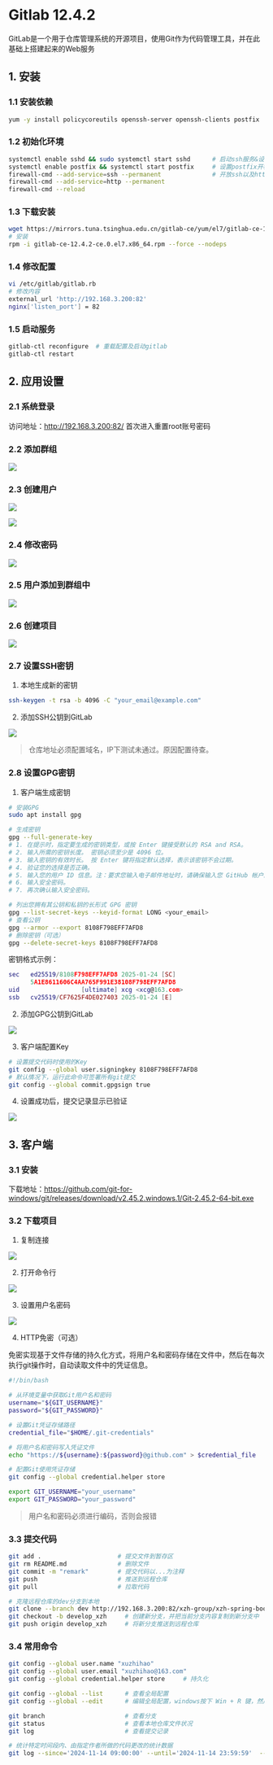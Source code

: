 # Gitlab 12.4.2

GitLab是一个用于仓库管理系统的开源项目，使用Git作为代码管理工具，并在此基础上搭建起来的Web服务

## 1. 安装

### 1.1 安装依赖

```bash
yum -y install policycoreutils openssh-server openssh-clients postfix   # 安装依赖
```

### 1.2 初始化环境

```bash
systemctl enable sshd && sudo systemctl start sshd      # 启动ssh服务&设置为开机启动
systemctl enable postfix && systemctl start postfix     # 设置postfix开机自启，并启动，postfix支持gitlab发信功能
firewall-cmd --add-service=ssh --permanent              # 开放ssh以及http服务，然后重新加载防火墙列表
firewall-cmd --add-service=http --permanent
firewall-cmd --reload
```

### 1.3 下载安装

```bash
wget https://mirrors.tuna.tsinghua.edu.cn/gitlab-ce/yum/el7/gitlab-ce-12.4.2-ce.0.el7.x86_64.rpm --no-check-certificate
# 安装
rpm -i gitlab-ce-12.4.2-ce.0.el7.x86_64.rpm --force --nodeps
```

### 1.4 修改配置

```bash
vi /etc/gitlab/gitlab.rb
# 修改内容
external_url 'http://192.168.3.200:82'
nginx['listen_port'] = 82
```

### 1.5 启动服务

```bash
gitlab-ctl reconfigure  # 重载配置及启动gitlab
gitlab-ctl restart
```

## 2. 应用设置

### 2.1 系统登录

访问地址：http://192.168.3.200:82/ 首次进入重置root账号密码

### 2.2 添加群组

![](../../assets/_images/deploy/gitlab/create_group.png)

### 2.3 创建用户

![](../../assets/_images/deploy/gitlab/create_user.png)


![](../../assets/_images/deploy/gitlab/create_user2.png)

### 2.4 修改密码

![](../../assets/_images/deploy/gitlab/update_user.png)


### 2.5 用户添加到群组中

![](../../assets/_images/deploy/gitlab/group_add_user.png)


### 2.6 创建项目

![](../../assets/_images/deploy/gitlab/create_project.png)

### 2.7 设置SSH密钥

1. 本地生成新的密钥

```bash
ssh-keygen -t rsa -b 4096 -C "your_email@example.com"
```

2. 添加SSH公钥到GitLab

![](../../assets/_images/deploy/gitlab/add_ssh.png)

> 仓库地址必须配置域名，IP下测试未通过。原因配置待查。

### 2.8 设置GPG密钥

1. 客户端生成密钥

```bash
# 安装GPG
sudo apt install gpg

# 生成密钥
gpg --full-generate-key
# 1. 在提示时，指定要生成的密钥类型，或按 Enter 键接受默认的 RSA and RSA。
# 2. 输入所需的密钥长度。 密钥必须至少是 4096 位。
# 3. 输入密钥的有效时长。 按 Enter 键将指定默认选择，表示该密钥不会过期。
# 4. 验证您的选择是否正确。
# 5. 输入您的用户 ID 信息。注：要求您输入电子邮件地址时，请确保输入您 GitHub 帐户的经验证电子邮件地址。
# 6. 输入安全密码。
# 7. 再次确认输入安全密码。

# 列出您拥有其公钥和私钥的长形式 GPG 密钥
gpg --list-secret-keys --keyid-format LONG <your_email>
# 查看公钥
gpg --armor --export 8108F798EFF7AFD8
# 删除密钥（可选）
gpg --delete-secret-keys 8108F798EFF7AFD8
```

密钥格式示例：
```lua
sec   ed25519/8108F798EFF7AFD8 2025-01-24 [SC]
      5A1E8611606C4AA765F991E38108F798EFF7AFD8
uid                 [ultimate] xcg <xcg@163.com>
ssb   cv25519/CF7625F4DE027403 2025-01-24 [E]
```

2. 添加GPG公钥到GitLab

![](../../assets/_images/deploy/gitlab/add_gpg.png)


3. 客户端配置Key

```bash
# 设置提交代码时使用的Key
git config --global user.signingkey 8108F798EFF7AFD8
# 默认情况下，运行此命令可签署所有git提交
git config --global commit.gpgsign true
```

4. 设置成功后，提交记录显示已验证

![](../../assets/_images/deploy/gitlab/gpg.png)



## 3. 客户端

### 3.1 安装

下载地址：https://github.com/git-for-windows/git/releases/download/v2.45.2.windows.1/Git-2.45.2-64-bit.exe
        

### 3.2 下载项目

1. 复制连接

![](../../assets/_images/deploy/gitlab/project_clone.png)

2. 打开命令行

![](../../assets/_images/deploy/gitlab/gitlab_base_cmd.png)

3. 设置用户名密码

![](../../assets/_images/deploy/gitlab/gitlab_auth.png)

4. HTTP免密（可选）

免密实现基于文件存储的持久化方式，将用户名和密码存储在文件中，然后在每次执行git操作时，自动读取文件中的凭证信息。

```bash
#!/bin/bash

# 从环境变量中获取Git用户名和密码
username="${GIT_USERNAME}"
password="${GIT_PASSWORD}"

# 设置Git凭证存储路径
credential_file="$HOME/.git-credentials"

# 将用户名和密码写入凭证文件
echo "https://${username}:${password}@github.com" > $credential_file

# 配置Git使用凭证存储
git config --global credential.helper store
```


```bash
export GIT_USERNAME="your_username"
export GIT_PASSWORD="your_password"
```

> 用户名和密码必须进行编码，否则会报错


### 3.3 提交代码

```bash
git add .                     # 提交文件到暂存区
git rm README.md              # 删除文件
git commit -m "remark"        # 提交代码以...为注释
git push                      # 推送到远程仓库
git pull                      # 拉取代码

# 克隆远程仓库的dev分支到本地
git clone --branch dev http://192.168.3.200:82/xzh-group/xzh-spring-boot.git  
git checkout -b develop_xzh     # 创建新分支，并把当前分支内容复制到新分支中
git push origin develop_xzh     # 将新分支推送到远程仓库
```

### 3.4 常用命令

```bash
git config --global user.name "xuzhihao"
git config --global user.email "xuzhihao@163.com"
git config --global credential.helper store     # 持久化

git config --global --list      # 查看全局配置
git config --global --edit      # 编辑全局配置，windows按下 Win + R 键，然后输入 control keymgr.dll 来打开凭据管理器

git branch                      # 查看分支
git status                      # 查看本地仓库文件状况
git log                         # 查看提交记录

# 统计特定时间段内、由指定作者所做的代码更改的统计数据
git log --since='2024-11-14 09:00:00' --until='2024-11-14 23:59:59'  --author="xuzhihao"  --pretty=tformat: --numstat | awk '{ add += $1; subs += $2; loc += $1 - $2 } END { printf "增加数: %s, 删除的行数: %s, 净增加行数: %s\n", add, subs, loc }'
```